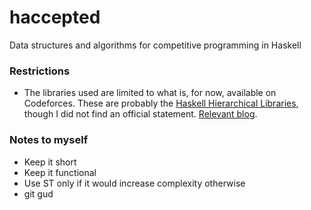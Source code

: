 # haccepted
Data structures and algorithms for competitive programming in Haskell

### Restrictions
- The libraries used are limited to what is, for now, available on Codeforces. These are probably the [Haskell Hierarchical Libraries](https://downloads.haskell.org/~ghc/latest/docs/html/libraries/index.html), though I did not find an official statement. [Relevant blog](https://codeforces.com/blog/entry/79).

### Notes to myself
- Keep it short
- Keep it functional
- Use ST only if it would increase complexity otherwise
- git gud
